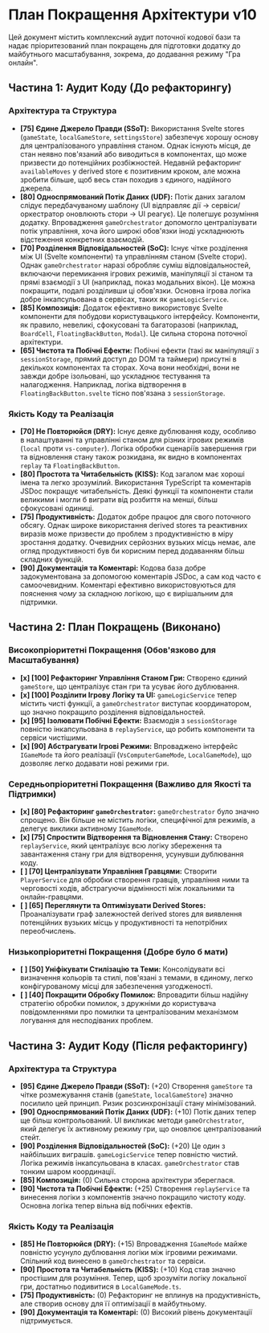 # План Покращення Архітектури v10

Цей документ містить комплексний аудит поточної кодової бази та надає пріоритезований план покращень для підготовки додатку до майбутнього масштабування, зокрема, до додавання режиму "Гра онлайн".

## Частина 1: Аудит Коду (До рефакторингу)

### Архітектура та Структура

*   **[75] Єдине Джерело Правди (SSoT):** Використання Svelte stores (`gameState`, `localGameStore`, `settingsStore`) забезпечує хорошу основу для централізованого управління станом. Однак існують місця, де стан неявно пов'язаний або виводиться в компонентах, що може призвести до потенційних розбіжностей. Недавній рефакторинг `availableMoves` у derived store є позитивним кроком, але можна зробити більше, щоб весь стан походив з єдиного, надійного джерела.
*   **[80] Односпрямований Потік Даних (UDF):** Потік даних загалом слідує передбачуваному шаблону (UI відправляє дії -> сервіси/оркестратор оновлюють стори -> UI реагує). Це полегшує розуміння додатку. Впровадження `gameOrchestrator` допомогло централізувати потік управління, хоча його широкі обов'язки іноді ускладнюють відстеження конкретних взаємодій.
*   **[70] Розділення Відповідальностей (SoC):** Існує чітке розділення між UI (Svelte компоненти) та управлінням станом (Svelte стори). Однак `gameOrchestrator` наразі обробляє суміш відповідальностей, включаючи перемикання ігрових режимів, маніпуляції зі станом та прямі взаємодії з UI (наприклад, показ модальних вікон). Це можна покращити, подалі розділивши ці обов'язки. Основна ігрова логіка добре інкапсульована в сервісах, таких як `gameLogicService`.
*   **[85] Композиція:** Додаток ефективно використовує Svelte компоненти для побудови користувацького інтерфейсу. Компоненти, як правило, невеликі, сфокусовані та багаторазові (наприклад, `BoardCell`, `FloatingBackButton`, `Modal`). Це сильна сторона поточної архітектури.
*   **[65] Чистота та Побічні Ефекти:** Побічні ефекти (такі як маніпуляції з `sessionStorage`, прямий доступ до DOM та таймери) присутні в декількох компонентах та сторах. Хоча вони необхідні, вони не завжди добре ізольовані, що ускладнює тестування та налагодження. Наприклад, логіка відтворення в `FloatingBackButton.svelte` тісно пов'язана з `sessionStorage`.

### Якість Коду та Реалізація

*   **[70] Не Повторюйся (DRY):** Існує деяке дублювання коду, особливо в налаштуванні та управлінні станом для різних ігрових режимів (`local` проти `vs-computer`). Логіка обробки сценаріїв завершення гри та відновлення стану також розкидана, як видно в компонентах `replay` та `FloatingBackButton`.
*   **[80] Простота та Читабельність (KISS):** Код загалом має хороші імена та легко зрозумілий. Використання TypeScript та коментарів JSDoc покращує читабельність. Деякі функції та компоненти стали великими і могли б виграти від розбиття на менші, більш сфокусовані одиниці.
*   **[75] Продуктивність:** Додаток добре працює для свого поточного обсягу. Однак широке використання derived stores та реактивних виразів може призвести до проблем з продуктивністю в міру зростання додатку. Очевидних серйозних вузьких місць немає, але огляд продуктивності був би корисним перед додаванням більш складних функцій.
*   **[90] Документація та Коментарі:** Кодова база добре задокументована за допомогою коментарів JSDoc, а сам код часто є самоочевидним. Коментарі ефективно використовуються для пояснення *чому* за складною логікою, що є вирішальним для підтримки.

## Частина 2: План Покращень (Виконано)

### Високопріоритетні Покращення (Обов'язково для Масштабування)

*   **[x] [100] Рефакторинг Управління Станом Гри:** Створено єдиний `gameStore`, що централізує стан гри та усуває його дублювання.
*   **[x] [100] Розділити Ігрову Логіку та UI:** `gameLogicService` тепер містить чисті функції, а `gameOrchestrator` виступає координатором, що значно покращило розділення відповідальностей.
*   **[x] [95] Ізолювати Побічні Ефекти:** Взаємодія з `sessionStorage` повністю інкапсульована в `replayService`, що робить компоненти та сервіси чистішими.
*   **[x] [90] Абстрагувати Ігрові Режими:** Впроваджено інтерфейс `IGameMode` та його реалізації (`VsComputerGameMode`, `LocalGameMode`), що дозволяє легко додавати нові режими гри.

### Середньопріоритетні Покращення (Важливо для Якості та Підтримки)

*   **[x] [80] Рефакторинг `gameOrchestrator`:** `gameOrchestrator` було значно спрощено. Він більше не містить логіки, специфічної для режимів, а делегує виклики активному `IGameMode`.
*   **[x] [75] Спростити Відтворення та Відновлення Стану:** Створено `replayService`, який централізує всю логіку збереження та завантаження стану гри для відтворення, усунувши дублювання коду.
*   **[ ] [70] Централізувати Управління Гравцями:** Створити `PlayerService` для обробки створення гравців, управління ними та черговості ходів, абстрагуючи відмінності між локальними та онлайн-гравцями.
*   **[ ] [65] Переглянути та Оптимізувати Derived Stores:** Проаналізувати граф залежностей derived stores для виявлення потенційних вузьких місць у продуктивності та непотрібних переобчислень.

### Низькопріоритетні Покращення (Добре було б мати)

*   **[ ] [50] Уніфікувати Стилізацію та Теми:** Консолідувати всі визначення кольорів та стилі, пов'язані з темами, в єдиному, легко конфігурованому місці для забезпечення узгодженості.
*   **[ ] [40] Покращити Обробку Помилок:** Впровадити більш надійну стратегію обробки помилок, з дружніми до користувача повідомленнями про помилки та централізованим механізмом логування для несподіваних проблем.

## Частина 3: Аудит Коду (Після рефакторингу)

### Архітектура та Структура

*   **[95] Єдине Джерело Правди (SSoT):** (+20) Створення `gameStore` та чітке розмежування станів (`gameState`, `localGameStore`) значно посилило цей принцип. Ризик розсинхронізації стану мінімізований.
*   **[90] Односпрямований Потік Даних (UDF):** (+10) Потік даних тепер ще більш контрольований. UI викликає методи `gameOrchestrator`, який делегує їх активному режиму гри, що оновлює централізований стейт.
*   **[90] Розділення Відповідальностей (SoC):** (+20) Це один з найбільших виграшів. `gameLogicService` тепер повністю чистий. Логіка режимів інкапсульована в класах. `gameOrchestrator` став тонким шаром координації.
*   **[85] Композиція:** (0) Сильна сторона архітектури збереглася.
*   **[90] Чистота та Побічні Ефекти:** (+25) Створення `replayService` та винесення логіки з компонентів значно покращило чистоту коду. Основна логіка тепер вільна від побічних ефектів.

### Якість Коду та Реалізація

*   **[85] Не Повторюйся (DRY):** (+15) Впровадження `IGameMode` майже повністю усунуло дублювання логіки між ігровими режимами. Спільний код винесено в `gameOrchestrator` та сервіси.
*   **[90] Простота та Читабельність (KISS):** (+10) Код став значно простішим для розуміння. Тепер, щоб зрозуміти логіку локальної гри, достатньо подивитися в `LocalGameMode.ts`.
*   **[75] Продуктивність:** (0) Рефакторинг не вплинув на продуктивність, але створив основу для її оптимізації в майбутньому.
*   **[90] Документація та Коментарі:** (0) Високий рівень документації підтримується.